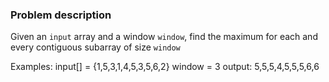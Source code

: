 ### Problem description

Given an `input` array and a window `window`, find the maximum for each and every contiguous subarray of size `window`

Examples:
input[] = {1,5,3,1,4,5,3,5,6,2}
window = 3
output: 5,5,5,4,5,5,5,6,6